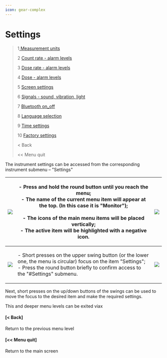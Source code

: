 ```yaml
---
icon: gear-complex
---
```


# Settings

> 1[ Measurement units](1-measurement-units.md)
>
> 2 [Count rate - alarm levels](2-count-rate-alarm-levels.md)
>
> 3 [Dose rate - alarm levels](3-dose-rate-alarm-levels.md)
>
> 4 [Dose - alarm levels](4-dose-alarm-levels.md)
>
> 5 [Screen settings](5-screen-settings.md)
>
> 6 [Signals - sound, vibration, light](6-signals-sound-vibration-light.md)
>
> 7 [Bluetooth on\_off](7-bluetooth-on\_off.md)
>
> 8 [Language selection](8-language-selection.md)
>
> 9 [Time settings](9-time-settings.md)
>
> 10 [Factory settings](10-reset-to-factory-settings.md)
>
> < Back
>
> << Menu quit

The instrument settings can be accessed from the corresponding instrument submenu –  "Settings"

| ![](../../.gitbook/assets/presentation\_dose\_rate\_f.png) | <p>- Press and hold the round button until you reach the menu;<br>- The name of the current menu item will appear at the top. (In this case it is "Monitor");<br><br>- The icons of the main menu items will be placed vertically;<br>- The active item will be highlighted with a negative icon.</p> | ![](../../.gitbook/assets/menu\_monitor\_selected\_f.png)        |
| ---------------------------------------------------------- | ----------------------------------------------------------------------------------------------------------------------------------------------------------------------------------------------------------------------------------------------------------------------------------------------------- | ---------------------------------------------------------------- |
| ![](../../.gitbook/assets/menu\_settings\_selected\_f.png) | <p>- Short presses on the upper swing button (or the lower one, the menu is circular) focus on the item  "Settings";<br>- Press the round button briefly to confirm access to the "#Settings" submenu.</p>                                                                                            | ![](../../.gitbook/assets/settings\_modality\_Zv\_per\_h\_f.png) |

Next, short presses on the up/down buttons of the swings can be used to move the focus to the desired item and make the required settings.

This and deeper menu levels can be exited viax

#### \[< Back]

Return to the previous menu level

#### \[<< Menu quit]

Return to the main screen
